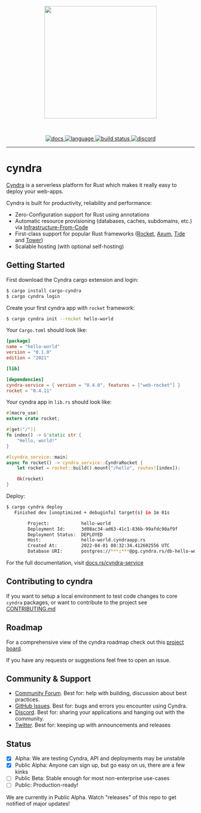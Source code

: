 <p align="center">
<img width="300" src="https://raw.githubusercontent.com/getsynth/cyndra/master/resources/logo-rectangle-transparent.png"/>
</p>
<br>
<p align=center>
  <a href="https://docs.rs/cyndra-service">
    <img alt="docs" src="https://img.shields.io/badge/doc-reference-orange">
  </a>
  <a href="https://github.com/getsynth/cyndra/search?l=rust">
    <img alt="language" src="https://img.shields.io/badge/language-Rust-orange.svg">
  </a>
  <a href="https://github.com/getsynth/cyndra/actions">
    <img alt="build status" src="https://img.shields.io/github/workflow/status/getsynth/cyndra/cargo-test"/>
  </a>
  <a href="https://discord.gg/H33rRDTm3p">
    <img alt="discord" src="https://img.shields.io/discord/803236282088161321?logo=discord"/>
  </a>
</p>

---

# cyndra

[Cyndra](https://www.cyndra.rs/) is a serverless platform for Rust which makes it really easy to 
deploy your web-apps.

Cyndra is built for productivity, reliability and performance:
- Zero-Configuration support for Rust using annotations
- Automatic resource provisioning (databases, caches, subdomains, etc.) via [Infrastructure-From-Code](https://www.cyndra.rs/blog/2022/05/09/ifc)
- First-class support for popular Rust frameworks ([Rocket](https://github.com/cyndra-hq/cyndra/tree/main/examples/rocket/hello-world), [Axum](https://github.com/cyndra-hq/cyndra/tree/main/examples/axum/hello-world), 
  [Tide](https://github.com/cyndra-hq/cyndra/tree/main/examples/tide/hello-world) and [Tower](https://github.com/cyndra-hq/cyndra/tree/main/examples/tower/hello-world))
- Scalable hosting (with optional self-hosting)


## Getting Started

First download the Cyndra cargo extension and login:

```bash
$ cargo install cargo-cyndra
$ cargo cyndra login
```

Create your first cyndra app with `rocket` framework:

```bash
$ cargo cyndra init --rocket hello-world
```

Your `Cargo.toml` should look like:

```toml
[package]
name = "hello-world"
version = "0.1.0"
edition = "2021"

[lib]

[dependencies]
cyndra-service = { version = "0.4.0", features = ["web-rocket"] }
rocket = "0.4.11"
```


Your cyndra app in `lib.rs` should look like:

```rust
#[macro_use]
extern crate rocket;

#[get("/")]
fn index() -> &'static str {
    "Hello, world!"
}

#[cyndra_service::main]
async fn rocket() -> cyndra_service::CyndraRocket {
    let rocket = rocket::build().mount("/hello", routes![index]);

    Ok(rocket)
}
```

Deploy:

```bash
$ cargo cyndra deploy
   Finished dev [unoptimized + debuginfo] target(s) in 1m 01s

        Project:            hello-world
        Deployment Id:      3d08ac34-ad63-41c1-836b-99afdc90af9f
        Deployment Status:  DEPLOYED
        Host:               hello-world.cyndraapp.rs
        Created At:         2022-04-01 08:32:34.412602556 UTC
        Database URI:       postgres://***:***@pg.cyndra.rs/db-hello-world
```

For the full documentation, visit [docs.rs/cyndra-service](https://docs.rs/cyndra-service)

## Contributing to cyndra

If you want to setup a local environment to test code changes to core `cyndra` packages, or want to contribute to the project see [CONTRIBUTING.md](./CONTRIBUTING.md)

## Roadmap

For a comprehensive view of the cyndra roadmap check out this [project board](https://github.com/orgs/cyndra-hq/projects/4).

If you have any requests or suggestions feel free to open an issue.

## Community & Support

- [Community Forum](https://github.com/getsynth/cyndra/discussions). Best for: help with building, discussion about best practices.
- [GitHub Issues](https://github.com/getsynth/cyndra/issues). Best for: bugs and errors you encounter using Cyndra.
- [Discord](https://discord.gg/H33rRDTm3p). Best for: sharing your applications and hanging out with the community.
- [Twitter](https://twitter.com/cyndra_dev). Best for: keeping up with announcements and releases

## Status

- [x] Alpha: We are testing Cyndra, API and deployments may be unstable
- [x] Public Alpha: Anyone can sign up, but go easy on us, 
  there are a few kinks
- [ ] Public Beta: Stable enough for most non-enterprise use-cases
- [ ] Public: Production-ready!

We are currently in Public Alpha. Watch "releases" of this repo to get 
notified of major updates!
